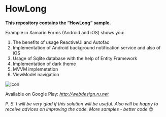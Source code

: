 # HowLong
**This repository contains the “HowLong” sample.**

Example in Xamarin Forms (Android and iOS) shows you:
1.	The benefits of usage ReactiveUI and Autofac
2.	Implementation of Android background notification service and also of iOS
3.	Usage of Sqlite database with the help of Entity Framework
4.	Implementation of dark theme
5.	MVVM implemetetion
6.	ViewModel navigation

![icon](https://github.com/mak100un/HowLong/blob/master/Images/icon.png)

Available on Google Play: _http://webdesign.ru.net_

_P. S. I will be very glad if this solution will be useful. Also will be happy to receive advices on improving the code. More samples - better code_ 😉

